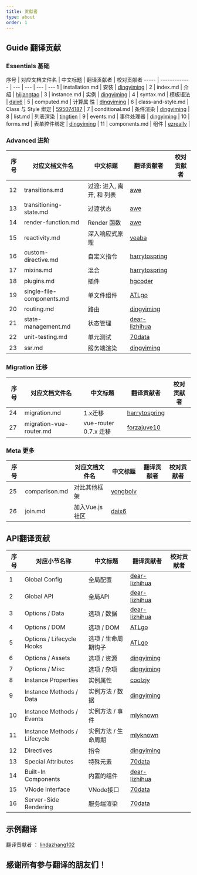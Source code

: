 ```yaml
---
title: 贡献者
type: about
order: 1
---
```


## Guide 翻译贡献

### Essentials  基础

序号  | 对应文档文件名 | 中文标题  | 翻译贡献者 | 校对贡献者
----- | ------------- | --- | --- | --- | ---
1 |  installation.md | 安装 | [dingyiming](https://github.com/dingyiming) | 
2 | index.md |  介绍 | [hijiangtao](https://github.com/hijiangtao) | 
3 | instance.md | 实例 |  [dingyiming](https://github.com/dingyiming) |
4 | syntax.md  | 模板语法 | [daix6](https://github.com/daix6) | 
5 | computed.md | 计算属 性 |  [dingyiming](https://github.com/dingyiming) | 
6 | class-and-style.md | Class 与 Style 绑定 | [595074187](https://github.com/595074187) | 
7 |  conditional.md  | 条件渲染 | [dingyiming](https://github.com/dingyiming) | 
8 | list.md |  列表渲染 | [tingtien](https://github.com/tingtien) | 
9 | events.md | 事件处理器 | [dingyiming](https://github.com/dingyiming) | 
10 |  forms.md  | 表单控件绑定 | [dingyiming](https://github.com/dingyiming) | 
11 | components.md |  组件 | [ezreally](https://github.com/ezreally) | 

### Advanced  进阶

序号 | 对应文档文件名 | 中文标题 | 翻译贡献者 | 校对贡献者
-----  | ------------- | --- | --- | --- 
12 | transitions.md | 过渡: 进入, 离开, 和 列表 | [awe](https://github.com/hilongjw) | 
13 | transitioning-state.md | 过渡状态 |  [awe](https://github.com/hilongjw) | 
14 | render-function.md |  Render 函数 |  [awe](https://github.com/hilongjw) | 
15 | reactivity.md |  深入响应式原理 | [veaba](https://github.com/veaba) | 
16 | custom-directive.md |  自定义指令 | [harrytospring](https://github.com/harrytospring) | 
17 | mixins.md |  混合 |  [harrytospring](https://github.com/harrytospring) | 
18 | plugins.md |  插件 | [hgcoder](https://github.com/hgcoder) | 
19 | single-file-components.md |  单文件组件 | [ATLgo](https://github.com/ATLgo) | 
20 | routing.md | 路由 | [dingyiming](https://github.com/dingyiming) | 
21 | state-management.md |  状态管理 | [dear-lizhihua](https://github.com/dear-lizhihua) | 
22 | unit-testing.md | 单元测试 | [70data](https://github.com/70data) |
23 | ssr.md |  服务端渲染 | [dingyiming](https://github.com/dingyiming) | 　

### Migration  迁移

序号 | 对应文档文件名 | 中文标题 | 翻译贡献者 | 校对贡献者
----- | ------------- | --- | --- | --- 
24 | migration.md | 1.x迁移 |  [harrytospring](https://github.com/harrytospring) | 
27 | migration-vue-router.md | vue-router 0.7.x 迁移 | [forzajuve10](https://github.com/forzajuve10) | 

### Meta  更多

序号 | | 对应文档文件名 | 中文标题 | 翻译贡献者 | 校对贡献者
----- | ------------- | --- | --- | --- | ---
25 | comparison.md |   对比其他框架 |  [yongbolv](https://github.com/yongbolv) | 
26 | join.md |  加入Vue.js社区 | [daix6](https://github.com/daix6) | 

## API翻译贡献

序号 | 对应小节名称 | 中文标题  | 翻译贡献者  | 校对贡献者
----- | ------------- | --- | --- | --- 
1 | Global Config | 全局配置 |  [dear-lizhihua](https://github.com/dear-lizhihua) |  
2 | Global API | 全局API | [dear-lizhihua](https://github.com/dear-lizhihua) | 
3 | Options / Data | 选项 / 数据 | [dear-lizhihua](https://github.com/dear-lizhihua) | 
4 | Options / DOM | 选项 / DOM | [ATLgo](https://github.com/ATLgo) | 
5 | Options / Lifecycle Hooks | 选项 / 生命周期钩子 |  [ATLgo](https://github.com/ATLgo)  | 
6 | Options / Assets | 选项 / 资源 |  [dingyiming](https://github.com/dingyiming) | 
7 | Options / Misc | 选项 / 杂项 | [dingyiming](https://github.com/dingyiming)  |  
8 | Instance Properties | 实例属性 | [coolzjy](https://github.com/coolzjy) | 
9 | Instance Methods / Data | 实例方法 / 数据 |  [dingyiming](https://github.com/dingyiming) | 
10 | Instance Methods / Events | 实例方法 / 事件 |  [mlyknown](https://github.com/mlyknown)  | 
11 | Instance Methods / Lifecycle | 实例方法 / 生命周期 | [mlyknown](https://github.com/mlyknown) | 
12 | Directives | 指令|   [dingyiming](https://github.com/dingyiming) | 
13 | Special Attributes | 特殊元素 | [70data](https://github.com/70data) |
14 | Built-In Components | 内置的组件  |  [dear-lizhihua](https://github.com/dear-lizhihua)  | 
15 | VNode Interface | VNode接口  | [70data](https://github.com/70data) |
16 | Server-Side Rendering | 服务端渲染| [70data](https://github.com/70data)| 

## 示例翻译

翻译贡献者 ： [lindazhang102](https://github.com/lindazhang102)


## 感谢所有参与翻译的朋友们！